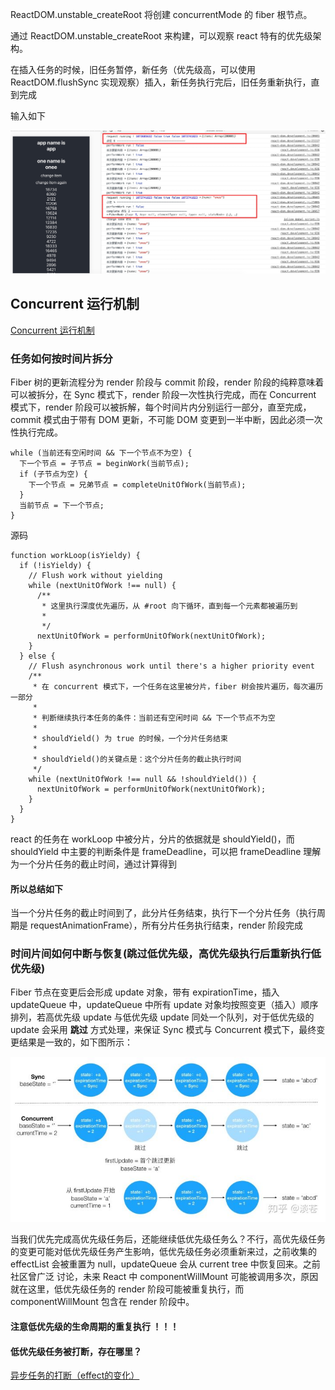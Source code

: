 ReactDOM.unstable_createRoot 将创建 concurrentMode 的 fiber 根节点。

通过 ReactDOM.unstable_createRoot 来构建，可以观察 react 特有的优先级架构。

在插入任务的时候，旧任务暂停，新任务（优先级高，可以使用 ReactDOM.flushSync 实现观察）插入，新任务执行完后，旧任务重新执行，直到完成

输入如下

<img src="https://github.com/HanLess/react-analysis/blob/master/img/%E7%AC%94%E8%AE%B01.png" />

## Concurrent 运行机制

<a href="https://zhuanlan.zhihu.com/p/60307571">Concurrent 运行机制</a>

### 任务如何按时间片拆分

Fiber 树的更新流程分为 render 阶段与 commit 阶段，render 阶段的纯粹意味着可以被拆分，在 Sync 模式下，render 阶段一次性执行完成，而在 Concurrent 模式下，render 阶段可以被拆解，每个时间片内分别运行一部分，直至完成，commit 模式由于带有 DOM 更新，不可能 DOM 变更到一半中断，因此必须一次性执行完成。

```
while (当前还有空闲时间 && 下一个节点不为空) {
  下一个节点 = 子节点 = beginWork(当前节点);
  if (子节点为空) {
    下一个节点 = 兄弟节点 = completeUnitOfWork(当前节点);
  }
  当前节点 = 下一个节点;
}
```

源码

```
function workLoop(isYieldy) {
  if (!isYieldy) {
    // Flush work without yielding
    while (nextUnitOfWork !== null) {
      /**
       * 这里执行深度优先遍历，从 #root 向下循环，直到每一个元素都被遍历到
       * 
       */
      nextUnitOfWork = performUnitOfWork(nextUnitOfWork);
    }
  } else {
    // Flush asynchronous work until there's a higher priority event
    /**
     * 在 concurrent 模式下，一个任务在这里被分片，fiber 树会按片遍历，每次遍历一部分
     * 
     * 判断继续执行本任务的条件：当前还有空闲时间 && 下一个节点不为空
     * 
     * shouldYield() 为 true 的时候，一个分片任务结束
     * 
     * shouldYield()的关键点是：这个分片任务的截止执行时间
     */
    while (nextUnitOfWork !== null && !shouldYield()) {
      nextUnitOfWork = performUnitOfWork(nextUnitOfWork);
    }
  }
}
```

react 的任务在 workLoop 中被分片，分片的依据就是 shouldYield()，而 shouldYield 中主要的判断条件是 frameDeadline，可以把 frameDeadline 理解为一个分片任务的截止时间，通过计算得到

#### 所以总结如下

当一个分片任务的截止时间到了，此分片任务结束，执行下一个分片任务（执行周期是 requestAnimationFrame），所有分片任务执行结束，render 阶段完成


### 时间片间如何中断与恢复(跳过低优先级，高优先级执行后重新执行低优先级)

Fiber 节点在变更后会形成 update 对象，带有 expirationTime，插入 updateQueue 中，updateQueue 中所有 update 对象均按照变更（插入）顺序排列，若高优先级 update 与低优先级 update 同处一个队列，对于低优先级的 update 会采用 <strong>跳过</strong> 方式处理，来保证 Sync 模式与 Concurrent 模式下，最终变更结果是一致的，如下图所示：

<img src="https://github.com/HanLess/react-analysis/blob/master/img/%E8%B7%B3%E8%BF%87%E4%BD%8E%E4%BC%98%E5%85%88%E7%BA%A7%E4%BB%BB%E5%8A%A1.jpg" />

当我们优先完成高优先级任务后，还能继续低优先级任务么？不行，高优先级任务的变更可能对低优先级任务产生影响，低优先级任务必须重新来过，之前收集的 effectList 会被重置为 null，updateQueue 会从 current tree 中恢复回来。之前社区曾广泛 讨论，未来 React 中 componentWillMount 可能被调用多次，原因就在这里，低优先级任务的 render 阶段可能被重复执行，而 componentWillMount 包含在 render 阶段中。

#### 注意低优先级的生命周期的重复执行 ！！！

#### 低优先级任务被打断，存在哪里？

<a href="https://github.com/HanLess/react-analysis/blob/master/%E5%BC%82%E6%AD%A5%E4%BB%BB%E5%8A%A1%E7%9A%84%E6%89%93%E6%96%AD%EF%BC%88effect%E7%9A%84%E5%8F%98%E5%8C%96%EF%BC%89.md">异步任务的打断（effect的变化）</a>





